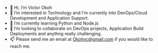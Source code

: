 - 👋 Hi, I’m Victor Okoh
- 👀 I’m interested in Technology and I'm currently into DevOps/Cloud Development and Application Support. 
- 🌱 I’m currently learning Python and Node.js
- 💞️ I’m looking to collaborate on DevOps projects, Application Build Deployments and anythng really challenging.
- 📫 Please send me an email at Okohvc@gmail.com if you would like to reach me.


